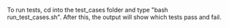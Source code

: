 To run tests, cd into the test_cases folder and type "bash run_test_cases.sh". After this, the output will show which tests pass and fail.
